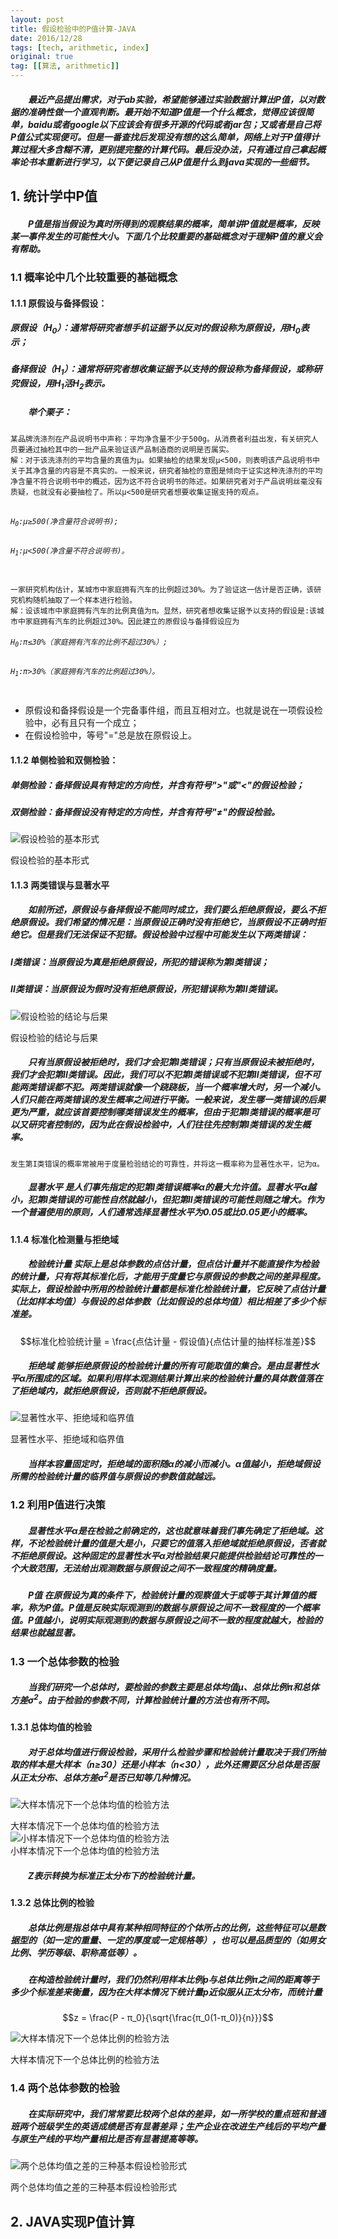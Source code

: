 ```yaml
---
layout: post
title: 假设检验中的P值计算-JAVA
date: 2016/12/28
tags: [tech, arithmetic, index]
original: true
tag: [[算法, arithmetic]]
---
```


##### 　　最近产品提出需求，对于ab实验，希望能够通过实验数据计算出P值，以对数据的准确性做一个直观判断。最开始不知道P值是一个什么概念，觉得应该很简单，baidu或者google以下应该会有很多开源的代码或者jar包；又或者是自己将P值公式实现便可。但是一番查找后发现没有想的这么简单，网络上对于P值得计算过程大多含糊不清，更别提完整的计算代码。最后没办法，只有通过自己拿起概率论书本重新进行学习，以下便记录自己从P值是什么到java实现的一些细节。
<!--more-->

## 1. 统计学中P值
##### 　　P值是指当假设为真时所得到的观察结果的概率，简单讲P值就是概率，反映某一事件发生的可能性大小。下面几个比较重要的基础概念对于理解P值的意义会有帮助。
### 1.1 概率论中几个比较重要的基础概念
#### 1.1.1 原假设与备择假设：
##### __原假设（H<sub>0</sub>）__：通常将研究者想手机证据予以反对的假设称为原假设，用H<sub>0</sub>表示；
##### __备择假设（H<sub>1</sub>）__：通常将研究者想收集证据予以支持的假设称为备择假设，或称研究假设，用H<sub>1</sub>活H<sub>2</sub>表示。

##### 　　举个栗子：
<div class="highlighter-rouge"><pre class="highlight"><code>某品牌洗涤剂在产品说明书中声称：平均净含量不少于500g。从消费者利益出发，有关研究人员要通过抽检其中的一批产品来验证该产品制造商的说明是否属实。    
解：对于该洗涤剂的平均含量的真值为μ。如果抽检的结果发现μ<500，则表明该产品说明书中关于其净含量的内容是不真实的。一般来说，研究者抽检的意图是倾向于证实这种洗涤剂的平均净含量不符合说明书中的概述，因为这不符合说明书的陈述。如果研究者对于产品说明丝毫没有质疑，也就没有必要抽检了。所以μ<500是研究者想要收集证据支持的观点。    
<br><h6>H<sub>0</sub>:μ≥500(净含量符合说明书);</h6><h6>H<sub>1</sub>:μ&lt;500(净含量不符合说明书)。</h6></code></pre></div>


<div class="highlighter-rouge"><pre class="highlight"><code>一家研究机构估计，某城市中家庭拥有汽车的比例超过30%。为了验证这一估计是否正确，该研究机构随机抽取了一个样本进行检验。     
解：设该城市中家庭拥有汽车的比例真值为π。显然，研究者想收集证据予以支持的假设是:该城市中家庭拥有汽车的比例超过30%。因此建立的原假设与备择假设应为
<h6>H<sub>0</sub>:π≤30%（家庭拥有汽车的比例不超过30%）;</h6><h6>H<sub>1</sub>:π>30%（家庭拥有汽车的比例超过30%）。</h6></code></pre></div>

* 原假设和备择假设是一个完备事件组，而且互相对立。也就是说在一项假设检验中，必有且只有一个成立；
* 在假设检验中，等号"="总是放在原假设上。   

#### 1.1.2 单侧检验和双侧检验：
##### __单侧检验__：备择假设具有特定的方向性，并含有符号">"或"<"的假设检验；
##### __双侧检验__：备择假设没有特定的方向性，并含有符号"≠"的假设检验。     
![假设检验的基本形式](../../img/pvalue/pvalue1.png)    <div class='img-note'>假设检验的基本形式</div>

#### 1.1.3 两类错误与显著水平    
##### 　　如前所述，原假设与备择假设不能同时成立，我们要么拒绝原假设，要么不拒绝原假设。我们希望的情况是：当原假设正确时没有拒绝它，当原假设不正确时拒绝它。但是我们无法保证不犯错。假设检验中过程中可能发生以下两类错误：    
##### __I类错误__：当原假设为真是拒绝原假设，所犯的错误称为第I类错误；    
##### __II类错误__：当原假设为假时没有拒绝原假设，所犯错误称为第II类错误。    
![假设检验的结论与后果](../../img/pvalue/pvalue2.png)   <div class='img-note'>假设检验的结论与后果</div>

##### 　　只有当原假设被拒绝时，我们才会犯第I类错误；只有当原假设未被拒绝时，我们才会犯第II类错误。因此，我们可以不犯第I类错误或不犯第II类错误，但不可能两类错误都不犯。两类错误就像一个跷跷板，当一个概率增大时，另一个减小。人们只能在两类错误的发生概率之间进行平衡。一般来说，发生哪一类错误的后果更为严重，就应该首要控制哪类错误发生的概率，但由于犯第I类错误的概率是可以又研究者控制的，因为此在假设检验中，人们往往先控制第I类错误的发生概率。

``
发生第I类错误的概率常被用于度量检验结论的可靠性，并将这一概率称为显著性水平，记为α。
``

##### 　　__显著水平__ 是人们事先指定的犯第I类错误概率α的最大允许值。显著水平α越小，犯第I类错误的可能性自然就越小，但犯第II类错误的可能性则随之增大。作为一个普遍使用的原则，人们通常选择显著性水平为0.05或比0.05更小的概率。

#### 1.1.4 标准化检测量与拒绝域

##### 　　__检验统计量__ 实际上是总体参数的点估计量，但点估计量并不能直接作为检验的统计量，只有将其标准化后，才能用于度量它与原假设的参数之间的差异程度。实际上，假设检验中所用的检验统计量都是标准化检验统计量，它反映了点估计量（比如样本均值）与假设的总体参数（比如假设的总体均值）相比相差了多少个标准差。

$$标准化检验统计量 = \frac{点估计量 - 假设值}{点估计量的抽样标准差}$$

##### 　　__拒绝域__ 能够拒绝原假设的检验统计量的所有可能取值的集合。是由显著性水平α所围成的区域。如果利用样本观测结果计算出来的检验统计量的具体数值落在了拒绝域内，就拒绝原假设，否则就不拒绝原假设。
![显著性水平、拒绝域和临界值](../../img/pvalue/pvalue3.jpeg)<div class='img-note'>显著性水平、拒绝域和临界值</div>

##### 　　当样本容量固定时，拒绝域的面积随α的减小而减小。α值越小，拒绝域假设所需的检验统计量的临界值与原假设的参数值就越远。

### 1.2 利用P值进行决策
##### 　　显著性水平α是在检验之前确定的，这也就意味着我们事先确定了拒绝域。这样，不论检验统计量的值是大是小，只要它的值落入拒绝域就拒绝原假设，否者就不拒绝原假设。这种固定的显著性水平α对检验结果只能提供检验结论可靠性的一个大致范围，无法给出观测数据与原假设之间不一致程度的精确度量。

##### 　　__P值__ 在原假设为真的条件下，检验统计量的观察值大于或等于其计算值的概率，称为P值。P值是反映实际观测到的数据与原假设之间不一致程度的一个概率值。P值越小，说明实际观测到的数据与原假设之间不一致的程度就越大，检验的结果也就越显著。

### 1.3 一个总体参数的检验
##### 　　当我们研究一个总体时，要检验的参数主要是总体均值μ、总体比例π和总体方差σ<SUP>2</SUP>。由于检验的参数不同，计算检验统计量的方法也有所不同。

#### 1.3.1 总体均值的检验
##### 　　对于总体均值进行假设检验，采用什么检验步骤和检验统计量取决于我们所抽取的样本是大样本（n≥30）还是小样本（n<30），此外还需要区分总体是否服从正太分布、总体方差σ<SUP>2</SUP>是否已知等几种情况。
![大样本情况下一个总体均值的检验方法](../../img/pvalue/pvalue4.png)    <div class='img-note'>大样本情况下一个总体均值的检验方法</div>
![小样本情况下一个总体均值的检验方法](../../img/pvalue/pvalue5.png)    <div class='img-note'>小样本情况下一个总体均值的检验方法</div>

##### 　　Z表示转换为标准正太分布下的检验统计量。

#### 1.3.2 总体比例的检验
##### 　　总体比例是指总体中具有某种相同特征的个体所占的比例，这些特征可以是数据型的（如一定的重量、一定的厚度或一定规格等），也可以是品质型的（如男女比例、学历等级、职称高低等）。
##### 　　在构造检验统计量时，我们仍然利用样本比例p与总体比例π之间的距离等于多少个标准差来衡量，因为在大样本情况下统计量p近似服从正太分布，而统计量
$$z = \frac{P - π_0}{\sqrt{\frac{π_0(1-π_0)}{n}}}$$

![大样本情况下一个总体比例的检验方法](../../img/pvalue/pvalue6.png)    <div class='img-note'>大样本情况下一个总体比例的检验方法</div>

### 1.4 两个总体参数的检验
##### 　　在实际研究中，我们常常要比较两个总体的差异，如一所学校的重点班和普通班两个班级学生的英语成绩是否有显著差异；生产企业在改进生产线后的平均产量与原生产线的平均产量相比是否有显著提高等等。
![两个总体均值之差的三种基本假设检验形式](../../img/pvalue/pvalue7.png)    <div class='img-note'>两个总体均值之差的三种基本假设检验形式</div>

## 2. JAVA实现P值计算
